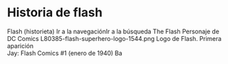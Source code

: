 # Historia de flash


Flash (historieta)
Ir a la navegaciónIr a la búsqueda
The Flash
Personaje de DC Comics
L80385-flash-superhero-logo-1544.png
Logo de Flash.
Primera aparición	
Jay:
Flash Comics #1 (enero de 1940)
Ba



